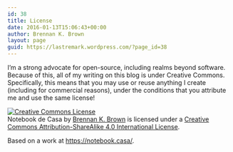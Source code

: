 ```yaml
---
id: 38
title: License
date: 2016-01-13T15:06:43+00:00
author: Brennan K. Brown
layout: page
guid: https://lastremark.wordpress.com/?page_id=38
---
```


I&#8217;m a strong advocate for open-source, including realms beyond software. Because of this, all of my writing on this blog is under Creative Commons. Specifically, this means that you may use or reuse anything I create (including for commercial reasons), under the conditions that you attribute me and use the same license!

<div class="center">
        <a rel="license" href="http://creativecommons.org/licenses/by-sa/4.0/"><img alt="Creative Commons License" style="border-width:0;" src="https://i.creativecommons.org/l/by-sa/4.0/88x31.png" /></a>

</div>
<span>Notebook de Casa</span> by <a href="https://notebook.casa" rel="cc:attributionURL">Brennan K. Brown</a> is licensed under a <a rel="license" href="http://creativecommons.org/licenses/by-sa/4.0/">Creative Commons Attribution-ShareAlike 4.0 International License</a>.

Based on a work at <a href="https://notebook.casa/" rel="dct:source">https://notebook.casa/</a>.
